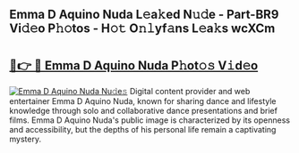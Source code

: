 ## Emma D Aquino Nuda L𝚎a𝚔ed N𝚞𝚍e - Part-BR9 Vi𝚍𝚎o P𝚑𝚘tos - H𝚘𝚝 O𝚗𝚕yf𝚊ns L𝚎a𝚔s wcXCm

# <h2><a href="http://kfdfjho.oniu.top/?m=Emma+D+Aquino+Nuda">🔗👉 🔴 Emma D Aquino Nuda P𝚑ot𝚘𝚜 V𝚒d𝚎o</a></h2>

[![Emma D Aquino Nuda Nu𝚍e𝚜](https://i.imgur.com/0qMVB7G.gif)](http://kfdfjho.oniu.top/?m=Emma+D+Aquino+Nuda)
Digital content provider and web entertainer Emma D Aquino Nuda, known for sharing dance and lifestyle knowledge through solo and collaborative dance presentations and brief films. Emma D Aquino Nuda's public image is characterized by its openness and accessibility, but the depths of his personal life remain a captivating mystery.  
